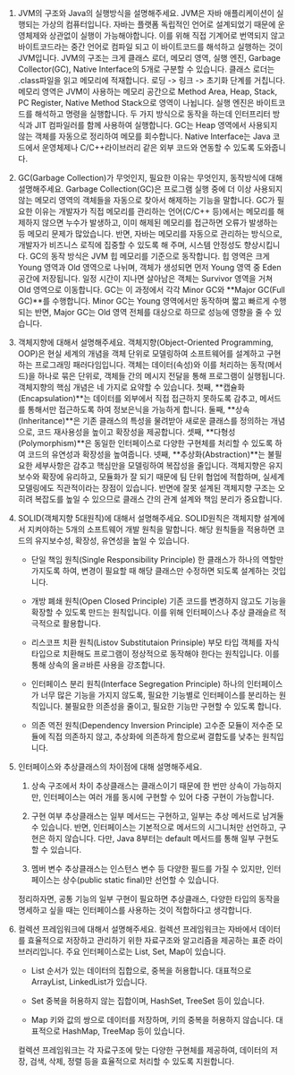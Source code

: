 1. JVM의 구조와 Java의 실행방식을 설명해주세요.
   JVM은 자바 애플리케이션이 실행되는 가상의 컴퓨터입니다. 자바는 플랫폼 독립적인 언어로 설계되었기 때문에 운영체제와 상관없이 실행이 가능해야합니다. 이를 위해 직접 기계어로 번역되지 않고 바이트코드라는 중간 언어로 컴파일 되고 이 바이트코드를 해석하고 실행하는 것이 JVM입니다.
   JVM의 구조는 크게 클래스 로더, 메모리 영역, 실행 엔진, Garbage Collector(GC), Native Interface의 5개로 구분할 수 있습니다.
   클래스 로더는 .class파일을 읽고 메모리에 적재합니다. 로딩 -> 링크 -> 초기화 단계를 거칩니다.
   메모리 영역은 JVM이 사용하는 메모리 공간으로 Method Area, Heap, Stack, PC Register, Native Method Stack으로 영역이 나뉩니다.
   실행 엔진은 바이트코드를 해석하고 명령을 실행합니다. 두 가지 방식으로 동작을 하는데 인터프리터 방식과 JIT 컴파일러를 함께 사용하여 실행합니다.
   GC는 Heap 영역에서 사용되지 않는 객체를 자동으로 정리하여 메모를 회수합니다.
   Native Interface는 Java 코드에서 운영체제나 C/C++라이브러리 같은 외부 코드와 연동할 수 있도록 도와줍니다.
2. GC(Garbage Collection)가 무엇인지, 필요한 이유는 무엇인지, 동작방식에 대해 설명해주세요.
   Garbage Collection(GC)은 프로그램 실행 중에 더 이상 사용되지 않는 메모리 영역의 객체들을 자동으로 찾아서 해제하는 기능을 말합니다.
   GC가 필요한 이유는 개발자가 직접 메모리를 관리하는 언어(C/C++ 등)에서는 메모리를 해제하지 않으면 누수가 발생하고, 이미 해제된 메모리를 접근하면 오류가 발생하는 등 메모리 문제가 많았습니다. 반면, 자바는 메모리를 자동으로 관리하는 방식으로, 개발자가 비즈니스 로직에 집중할 수 있도록 해 주며, 시스템 안정성도 향상시킵니다.
   GC의 동작 방식은 JVM 힙 메모리를 기준으로 동작합니다. 힙 영역은 크게 Young 영역과 Old 영역으로 나뉘며, 객체가 생성되면 먼저 Young 영역 중 Eden 공간에 저장됩니다. 일정 시간이 지나면 살아남은 객체는 Survivor 영역을 거쳐 Old 영역으로 이동합니다. GC는 이 과정에서 각각 Minor GC와 **Major GC(Full GC)**를 수행합니다. Minor GC는 Young 영역에서만 동작하며 짧고 빠르게 수행되는 반면, Major GC는 Old 영역 전체를 대상으로 하므로 성능에 영향을 줄 수 있습니다.

3. 객체지향에 대해서 설명해주세요.
   객체지향(Object-Oriented Programming, OOP)은 현실 세계의 개념을 객체 단위로 모델링하여 소프트웨어를 설계하고 구현하는 프로그래밍 패러다임입니다. 객체는 데이터(속성)와 이를 처리하는 동작(메서드)을 하나로 묶은 단위로, 객체들 간의 메시지 전달을 통해 프로그램이 실행됩니다.
   객체지향의 핵심 개념은 네 가지로 요약할 수 있습니다.
   첫째, **캡슐화(Encapsulation)**는 데이터를 외부에서 직접 접근하지 못하도록 감추고, 메서드를 통해서만 접근하도록 하여 정보은닉을 가능하게 합니다.
   둘째, **상속(Inheritance)**은 기존 클래스의 특성을 물려받아 새로운 클래스를 정의하는 개념으로, 코드 재사용성을 높이고 확장성을 제공합니다.
   셋째, **다형성(Polymorphism)**은 동일한 인터페이스로 다양한 구현체를 처리할 수 있도록 하여 코드의 유연성과 확장성을 높여줍니다.
   넷째, **추상화(Abstraction)**는 불필요한 세부사항은 감추고 핵심만을 모델링하여 복잡성을 줄입니다.
   객체지향은 유지보수와 확장에 유리하고, 모듈화가 잘 되기 때문에 팀 단위 협업에 적합하며, 실세계 모델링에도 직관적이라는 장점이 있습니다. 반면에 잘못 설계된 객체지향 구조는 오히려 복잡도를 높일 수 있으므로 클래스 간의 관계 설계와 책임 분리가 중요합니다.

4. SOLID(객체지향 5대원칙)에 대해서 설명해주세요.
   SOLID원칙은 객체지향 설계에서 지켜야하는 5개의 소프트웨어 개발 원칙을 말합니다. 해당 원칙들을 적용하면 코드의 유지보수성, 확장성, 유연성을 높일 수 있습니다.

   - 단일 책임 원칙(Single Responsibility Principle)
     한 클래스가 하나의 역할만 가지도록 하여, 변경이 필요할 때 해당 클래스만 수정하면 되도록 설계하는 것입니다.

   - 개방 폐쇄 원칙(Open Closed Principle)
     기존 코드를 변경하지 않고도 기능을 확장할 수 있도록 만드는 원칙입니다. 이를 위해 인터페이스나 추상 클래슬르 적극적으로 활용합니다.

   - 리스코프 치환 원칙(Listov Substitutaion Prinsiple)
     부모 타입 객체를 자식 타입으로 치환해도 프로그램이 정상적으로 동작해야 한다는 원칙입니다. 이를 통해 상속의 올ㄹ바른 사용을 강조합니다.

   - 인터페이스 분리 원칙(Interface Segregation Principle)
     하나의 인터페이스가 너무 많은 기능을 가지지 않도록, 필요한 기능별로 인터페이스를 분리하는 원칙입니다. 불필요한 의존성을 줄이고, 필요한 기능만 구현할 수 있도록 합니다.

   - 의존 역전 원칙(Dependency Inversion Principle)
     고수준 모듈이 저수준 모듈에 직접 의존하지 않고, 추상화에 의존하게 함으로써 결합도를 낮추는 원칙입니다.

5. 인터페이스와 추상클래스의 차이점에 대해 설명해주세요.

   1. 상속 구조에서 차이
      추상클래스는 클래스이기 때문에 한 번만 상속이 가능하지만, 인터페이스는 여러 개를 동시에 구현할 수 있어 다중 구현이 가능합니다.

   2. 구현 여부
      추상클래스는 일부 메서드는 구현하고, 일부는 추상 메서드로 남겨둘 수 있습니다.
      반면, 인터페이스는 기본적으로 메서드의 시그니처만 선언하고, 구현은 하지 않습니다. 다만, Java 8부터는 default 메서드를 통해 일부 구현도 할 수 있습니다.

   3. 멤버 변수
      추상클래스는 인스턴스 변수 등 다양한 필드를 가질 수 있지만, 인터페이스는 상수(public static final)만 선언할 수 있습니다.

   정리하자면,
   공통 기능의 일부 구현이 필요하면 추상클래스, 다양한 타입의 동작을 명세하고 싶을 때는 인터페이스를 사용하는 것이 적합하다고 생각합니다.

6. 컬렉션 프레임워크에 대해서 설명해주세요.
   컬렉션 프레임워크는 자바에서 데이터를 효율적으로 저장하고 관리하기 위한 자료구조와 알고리즘을 제공하는 표준 라이브러리입니다.
   주요 인터페이스로는 List, Set, Map이 있습니다.

   - List
     순서가 있는 데이터의 집합으로, 중복을 허용합니다. 대표적으로 ArrayList, LinkedList가 있습니다.

   - Set
     중복을 허용하지 않는 집합이며, HashSet, TreeSet 등이 있습니다.

   - Map
     키와 값의 쌍으로 데이터를 저장하며, 키의 중복을 허용하지 않습니다. 대표적으로 HashMap, TreeMap 등이 있습니다.

   컬렉션 프레임워크는 각 자료구조에 맞는 다양한 구현체를 제공하여, 데이터의 저장, 검색, 삭제, 정렬 등을 효율적으로 처리할 수 있도록 지원합니다.
